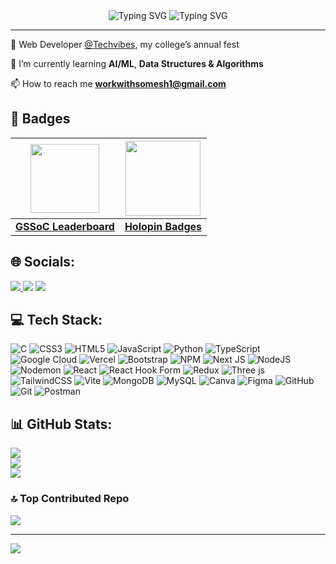 <div align="center" style="line-height: -1;">
  <img src="https://readme-typing-svg.herokuapp.com?font=Fira+Code&weight=500&size=30&duration=1&pause=1000&color=F75C7E&center=true&vCenter=true&repeat=false&width=600&lines=Somesh+Goyal" alt="Typing SVG" />
  <img src="https://readme-typing-svg.herokuapp.com?font=Fira+Code&weight=500&size=25&duration=3000&pause=1000&color=F75C7E&center=true&vCenter=true&repeat=false&width=650&lines=Hey,+Welcome+to+my+GitHub!" alt="Typing SVG" />
</div>

---

🔭 Web Developer [@Techvibes](https://github.com/Someshog/tcwebsite25-), my college’s annual fest

🌱 I’m currently learning **AI/ML**, **Data Structures & Algorithms**

📫 How to reach me **workwithsomesh1@gmail.com**

## 🏅 Badges
| <a href="https://gssoc.girlscript.tech/leaderboard"><img src="https://raw.githubusercontent.com/GSSoC24/Postman-Challenge/main/docs/assets/1.png" width="110px" height="110px"></a> | <a href="https://holopin.io/@somesh_goyal"><img src="https://assets.holopin.io/hf2024levels/level4-sloth-hello-tea-hoodie-witch-eclipse.webp" width="120px" height="120px"></a> |
|---|---|
| **[GSSoC Leaderboard](https://gssoc.girlscript.tech/leaderboard)** | **[Holopin Badges](https://holopin.io/@somesh_goyal)** |

  
## 🌐 Socials:
<a href="https://discord.gg/someshog">
    <img src="https://img.shields.io/badge/Discord-5865F2?style=for-the-badge&logo=discord&logoColor=white">
</a>
<a href="https://linkedin.com/in/somesh-goyal">
<img src="https://img.shields.io/badge/LinkedIn-0A66C2?style=for-the-badge&logo=linkedin&logoColor=white"></a>
 <a href="mailto:workwithsomesh1@egmail.com">
    <img src="https://img.shields.io/badge/Email-D14836?style=for-the-badge&logo=gmail&logoColor=white">
  </a>


## 💻 Tech Stack:
![C](https://img.shields.io/badge/c-%2300599C.svg?style=for-the-badge&logo=c&logoColor=white) ![CSS3](https://img.shields.io/badge/css3-%231572B6.svg?style=for-the-badge&logo=css3&logoColor=white) ![HTML5](https://img.shields.io/badge/html5-%23E34F26.svg?style=for-the-badge&logo=html5&logoColor=white) ![JavaScript](https://img.shields.io/badge/javascript-%23323330.svg?style=for-the-badge&logo=javascript&logoColor=%23F7DF1E) ![Python](https://img.shields.io/badge/python-3670A0?style=for-the-badge&logo=python&logoColor=ffdd54) ![TypeScript](https://img.shields.io/badge/typescript-%23007ACC.svg?style=for-the-badge&logo=typescript&logoColor=white) ![Google Cloud](https://img.shields.io/badge/GoogleCloud-%234285F4.svg?style=for-the-badge&logo=google-cloud&logoColor=white) ![Vercel](https://img.shields.io/badge/vercel-%23000000.svg?style=for-the-badge&logo=vercel&logoColor=white) ![Bootstrap](https://img.shields.io/badge/bootstrap-%238511FA.svg?style=for-the-badge&logo=bootstrap&logoColor=white) ![NPM](https://img.shields.io/badge/NPM-%23CB3837.svg?style=for-the-badge&logo=npm&logoColor=white) ![Next JS](https://img.shields.io/badge/Next-black?style=for-the-badge&logo=next.js&logoColor=white) ![NodeJS](https://img.shields.io/badge/node.js-6DA55F?style=for-the-badge&logo=node.js&logoColor=white) ![Nodemon](https://img.shields.io/badge/NODEMON-%23323330.svg?style=for-the-badge&logo=nodemon&logoColor=%BBDEAD) ![React](https://img.shields.io/badge/react-%2320232a.svg?style=for-the-badge&logo=react&logoColor=%2361DAFB) ![React Hook Form](https://img.shields.io/badge/React%20Hook%20Form-%23EC5990.svg?style=for-the-badge&logo=reacthookform&logoColor=white) ![Redux](https://img.shields.io/badge/redux-%23593d88.svg?style=for-the-badge&logo=redux&logoColor=white) ![Three js](https://img.shields.io/badge/threejs-black?style=for-the-badge&logo=three.js&logoColor=white) ![TailwindCSS](https://img.shields.io/badge/tailwindcss-%2338B2AC.svg?style=for-the-badge&logo=tailwind-css&logoColor=white) ![Vite](https://img.shields.io/badge/vite-%23646CFF.svg?style=for-the-badge&logo=vite&logoColor=white) ![MongoDB](https://img.shields.io/badge/MongoDB-%234ea94b.svg?style=for-the-badge&logo=mongodb&logoColor=white) ![MySQL](https://img.shields.io/badge/mysql-4479A1.svg?style=for-the-badge&logo=mysql&logoColor=white) ![Canva](https://img.shields.io/badge/Canva-%2300C4CC.svg?style=for-the-badge&logo=Canva&logoColor=white) ![Figma](https://img.shields.io/badge/figma-%23F24E1E.svg?style=for-the-badge&logo=figma&logoColor=white) ![GitHub](https://img.shields.io/badge/github-%23121011.svg?style=for-the-badge&logo=github&logoColor=white) ![Git](https://img.shields.io/badge/git-%23F05033.svg?style=for-the-badge&logo=git&logoColor=white) ![Postman](https://img.shields.io/badge/Postman-FF6C37?style=for-the-badge&logo=postman&logoColor=white)
## 📊 GitHub Stats:
![](https://github-readme-stats.vercel.app/api?username=Someshog&theme=dark&hide_border=true&include_all_commits=false&count_private=false)<br/>
![](https://github-readme-streak-stats.herokuapp.com/?user=Someshog&theme=dark&hide_border=true)<br/>
![](https://github-readme-stats.vercel.app/api/top-langs/?username=Someshog&theme=dark&hide_border=true&include_all_commits=false&count_private=false&layout=compact)

### 🔝 Top Contributed Repo
![](https://github-contributor-stats.vercel.app/api?username=Someshog&limit=5&theme=dark&combine_all_yearly_contributions=true)

---
[![](https://visitcount.itsvg.in/api?id=Someshog&icon=0&color=0)](https://visitcount.itsvg.in)

<!-- Proudly created with GPRM ( https://gprm.itsvg.in ) -->
